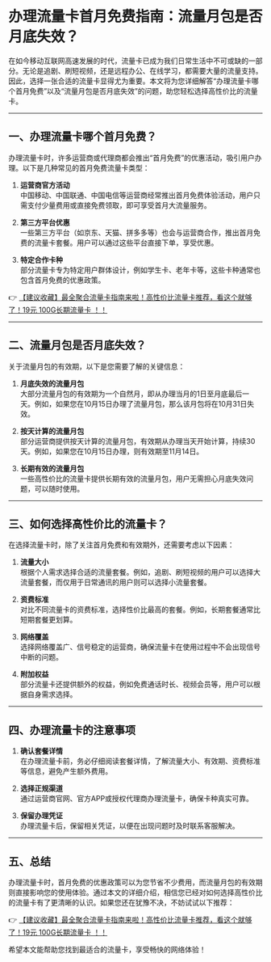 # 办理流量卡首月免费指南：流量月包是否月底失效？

在如今移动互联网高速发展的时代，流量卡已成为我们日常生活中不可或缺的一部分。无论是追剧、刷短视频，还是远程办公、在线学习，都需要大量的流量支持。因此，选择一张合适的流量卡显得尤为重要。本文将为您详细解答“办理流量卡哪个首月免费”以及“流量月包是否月底失效”的问题，助您轻松选择高性价比的流量卡。

---

## 一、办理流量卡哪个首月免费？

办理流量卡时，许多运营商或代理商都会推出“首月免费”的优惠活动，吸引用户办理。以下是几种常见的首月免费流量卡类型：

1. **运营商官方活动**  
   中国移动、中国联通、中国电信等运营商经常推出首月免费体验活动，用户只需支付少量费用或直接免费领取，即可享受首月大流量服务。

2. **第三方平台优惠**  
   一些第三方平台（如京东、天猫、拼多多等）也会与运营商合作，推出首月免费的流量卡套餐。用户可以通过这些平台直接下单，享受优惠。

3. **特定合作卡种**  
   部分流量卡专为特定用户群体设计，例如学生卡、老年卡等，这些卡种通常也包含首月免费的优惠政策。

👉 [【建议收藏】最全聚合流量卡指南来啦！高性价比流量卡推荐，看这个就够了！19元 100G长期流量卡 ！！](https://bit.ly/Liuliangka)

---

## 二、流量月包是否月底失效？

关于流量月包的有效期，以下是您需要了解的关键信息：

1. **月底失效的流量月包**  
   大部分流量月包的有效期为一个自然月，即从办理当月的1日至月底最后一天。例如，如果您在10月15日办理了流量月包，那么该月包将在10月31日失效。

2. **按天计算的流量月包**  
   部分运营商提供按天计算的流量月包，有效期从办理当天开始计算，持续30天。例如，如果您在10月15日办理，则有效期至11月14日。

3. **长期有效的流量月包**  
   一些高性价比的流量卡提供长期有效的流量月包，用户无需担心月底失效问题，可以随时使用。

---

## 三、如何选择高性价比的流量卡？

在选择流量卡时，除了关注首月免费和有效期外，还需要考虑以下因素：

1. **流量大小**  
   根据个人需求选择合适的流量套餐。例如，追剧、刷短视频的用户可以选择大流量套餐，而仅用于日常通讯的用户则可以选择小流量套餐。

2. **资费标准**  
   对比不同流量卡的资费标准，选择性价比最高的套餐。例如，长期套餐通常比短期套餐更划算。

3. **网络覆盖**  
   选择网络覆盖广、信号稳定的运营商，确保流量卡在使用过程中不会出现信号中断的问题。

4. **附加权益**  
   部分流量卡还提供额外的权益，例如免费通话时长、视频会员等，用户可以根据自身需求选择。

---

## 四、办理流量卡的注意事项

1. **确认套餐详情**  
   在办理流量卡前，务必仔细阅读套餐详情，了解流量大小、有效期、资费标准等信息，避免产生额外费用。

2. **选择正规渠道**  
   通过运营商官网、官方APP或授权代理商办理流量卡，确保卡种真实可靠。

3. **保留办理凭证**  
   办理流量卡后，保留相关凭证，以便在出现问题时及时联系客服解决。

---

## 五、总结

办理流量卡时，首月免费的优惠政策可以为您节省不少费用，而流量月包的有效期则直接影响您的使用体验。通过本文的详细介绍，相信您已经对如何选择高性价比的流量卡有了更清晰的认识。如果您还在犹豫不决，不妨试试以下推荐：

👉 [【建议收藏】最全聚合流量卡指南来啦！高性价比流量卡推荐，看这个就够了！19元 100G长期流量卡 ！！](https://bit.ly/Liuliangka)

希望本文能帮助您找到最适合的流量卡，享受畅快的网络体验！